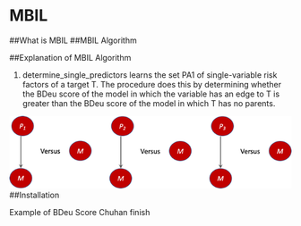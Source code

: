 # MBIL

##What is MBIL
##MBIL Algorithm

##Explanation of MBIL Algorithm
1) determine_single_predictors learns the set PA1 of single-variable risk factors of a target T. The procedure does this by determining whether the BDeu score of the model in which the variable has an edge to T is greater than the BDeu score of the model in which T has no parents. 

![img_3.png](img_3.png)
##Installation

Example of BDeu Score
Chuhan finish